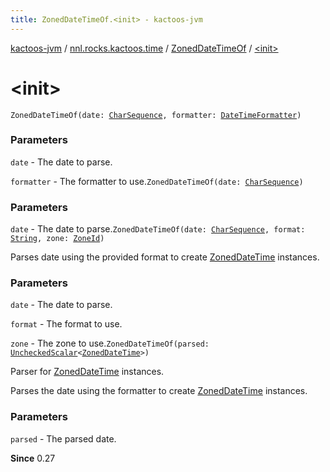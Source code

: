 ```yaml
---
title: ZonedDateTimeOf.<init> - kactoos-jvm
---
```


[kactoos-jvm](../../index.html) / [nnl.rocks.kactoos.time](../index.html) / [ZonedDateTimeOf](index.html) / [&lt;init&gt;](./-init-.html)

# &lt;init&gt;

`ZonedDateTimeOf(date: `[`CharSequence`](https://kotlinlang.org/api/latest/jvm/stdlib/kotlin/-char-sequence/index.html)`, formatter: `[`DateTimeFormatter`](http://docs.oracle.com/javase/8/docs/api/java/time/format/DateTimeFormatter.html)`)`

### Parameters

`date` - The date to parse.

`formatter` - The formatter to use.`ZonedDateTimeOf(date: `[`CharSequence`](https://kotlinlang.org/api/latest/jvm/stdlib/kotlin/-char-sequence/index.html)`)`

### Parameters

`date` - The date to parse.`ZonedDateTimeOf(date: `[`CharSequence`](https://kotlinlang.org/api/latest/jvm/stdlib/kotlin/-char-sequence/index.html)`, format: `[`String`](https://kotlinlang.org/api/latest/jvm/stdlib/kotlin/-string/index.html)`, zone: `[`ZoneId`](http://docs.oracle.com/javase/8/docs/api/java/time/ZoneId.html)`)`

Parses date using the provided format to create [ZonedDateTime](http://docs.oracle.com/javase/8/docs/api/java/time/ZonedDateTime.html) instances.

### Parameters

`date` - The date to parse.

`format` - The format to use.

`zone` - The zone to use.`ZonedDateTimeOf(parsed: `[`UncheckedScalar`](../../nnl.rocks.kactoos.scalar/-unchecked-scalar/index.html)`<`[`ZonedDateTime`](http://docs.oracle.com/javase/8/docs/api/java/time/ZonedDateTime.html)`>)`

Parser for [ZonedDateTime](http://docs.oracle.com/javase/8/docs/api/java/time/ZonedDateTime.html) instances.

Parses the date using the formatter to create [ZonedDateTime](http://docs.oracle.com/javase/8/docs/api/java/time/ZonedDateTime.html) instances.

### Parameters

`parsed` - The parsed date.

**Since**
0.27


